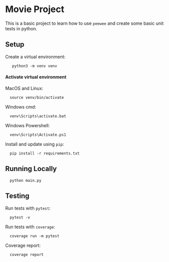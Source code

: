 # Movie Project

This is a basic project to learn how to use `peewee` and create some basic unit tests in python.


Setup
----------

Create a virtual environment:

```shell
   python3 -m venv venv
```


#### Activate virtual environment

MacOS and Linux:
```shell
  source venv/bin/activate
```

Windows cmd:
```shell
  venv\Scripts\activate.bat
```

Windows Powershell:
```shell
  venv\Scripts\Activate.ps1
```

Install and update using `pip`:
```shell
  pip install -r requirements.txt
```


Running Locally
----------------

```shell
  python main.py
```

Testing
--------

Run tests with `pytest`:

```shell
  pytest -v
```

Run tests with `coverage`:

```shell
  coverage run -m pytest
```

Coverage report:
```shell
  coverage report
```
